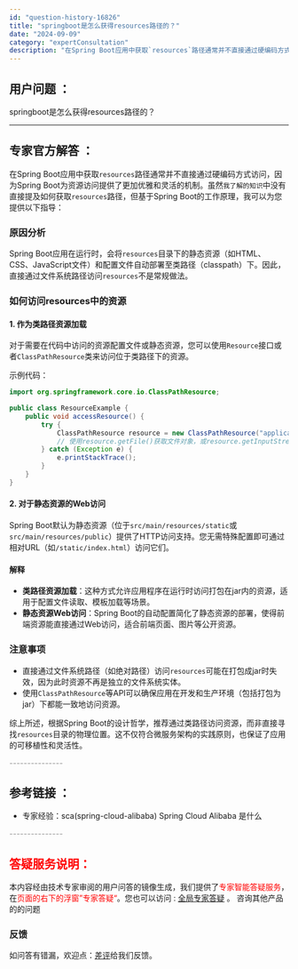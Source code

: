 ```yaml
---
id: "question-history-16826"
title: "springboot是怎么获得resources路径的？"
date: "2024-09-09"
category: "expertConsultation"
description: "在Spring Boot应用中获取`resources`路径通常并不直接通过硬编码方式访问，因为Spring Boot为资源访问提供了更加优雅和灵活的机制。虽然`我了解的知识`中没有直接提及如何获取`resources`路径，但基于Spring Boot的工作原理，我可以为您提供以下指导：### 原"
---
```


## 用户问题 ： 
 springboot是怎么获得resources路径的？  

---------------
## 专家官方解答 ：

在Spring Boot应用中获取`resources`路径通常并不直接通过硬编码方式访问，因为Spring Boot为资源访问提供了更加优雅和灵活的机制。虽然`我了解的知识`中没有直接提及如何获取`resources`路径，但基于Spring Boot的工作原理，我可以为您提供以下指导：

### 原因分析
Spring Boot应用在运行时，会将`resources`目录下的静态资源（如HTML、CSS、JavaScript文件）和配置文件自动部署至类路径（classpath）下。因此，直接通过文件系统路径访问`resources`不是常规做法。

### 如何访问resources中的资源

#### 1. **作为类路径资源加载**
对于需要在代码中访问的资源配置文件或静态资源，您可以使用`Resource`接口或者`ClassPathResource`类来访问位于类路径下的资源。

示例代码：
```java
import org.springframework.core.io.ClassPathResource;

public class ResourceExample {
    public void accessResource() {
        try {
            ClassPathResource resource = new ClassPathResource("application.yml");
            // 使用resource.getFile()获取文件对象，或resource.getInputStream()获取输入流
        } catch (Exception e) {
            e.printStackTrace();
        }
    }
}
```

#### 2. **对于静态资源的Web访问**
Spring Boot默认为静态资源（位于`src/main/resources/static`或`src/main/resources/public`）提供了HTTP访问支持。您无需特殊配置即可通过相对URL（如`/static/index.html`）访问它们。

#### 解释
- **类路径资源加载**：这种方式允许应用程序在运行时访问打包在jar内的资源，适用于配置文件读取、模板加载等场景。
- **静态资源Web访问**：Spring Boot的自动配置简化了静态资源的部署，使得前端资源能直接通过Web访问，适合前端页面、图片等公开资源。

### 注意事项
- 直接通过文件系统路径（如绝对路径）访问`resources`可能在打包成jar时失效，因为此时资源不再是独立的文件系统实体。
- 使用`ClassPathResource`等API可以确保应用在开发和生产环境（包括打包为jar）下都能一致地访问资源。

综上所述，根据Spring Boot的设计哲学，推荐通过类路径访问资源，而非直接寻找`resources`目录的物理位置。这不仅符合微服务架构的实践原则，也保证了应用的可移植性和灵活性。


<font color="#949494">---------------</font> 


## 参考链接 ：

* 专家经验：sca(spring-cloud-alibaba) Spring Cloud Alibaba 是什么 


 <font color="#949494">---------------</font> 
 


## <font color="#FF0000">答疑服务说明：</font> 

本内容经由技术专家审阅的用户问答的镜像生成，我们提供了<font color="#FF0000">专家智能答疑服务</font>，在<font color="#FF0000">页面的右下的浮窗”专家答疑“</font>。您也可以访问 : [全局专家答疑](https://answer.opensource.alibaba.com/docs/intro) 。 咨询其他产品的的问题

### 反馈
如问答有错漏，欢迎点：[差评](https://ai.nacos.io/user/feedbackByEnhancerGradePOJOID?enhancerGradePOJOId=16860)给我们反馈。
